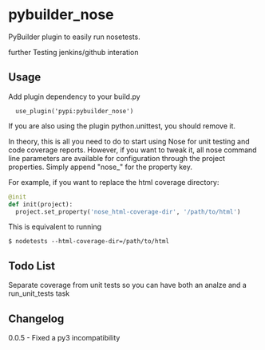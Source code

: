 # pybuilder_nose

PyBuilder plugin to easily run nosetests.

further Testing jenkins/github interation

## Usage

Add plugin dependency to your build.py

```
  use_plugin('pypi:pybuilder_nose')
```

If you are also using the plugin python.unittest, you should remove it.

In theory, this is all you need to do to start using Nose for unit testing and code coverage reports. However, if you want to tweak it, all nose command line parameters are available for configuration through the project properties. Simply append "nose_" for the property key.

For example, if you want to replace the html coverage directory:

```python
@init
def init(project):
  project.set_property('nose_html-coverage-dir', '/path/to/html')
```

This is equivalent to running

```
$ nodetests --html-coverage-dir=/path/to/html
```

## Todo List
Separate coverage from unit tests so you can have both an analze and a run_unit_tests task

## Changelog

0.0.5 - Fixed a py3 incompatibility


